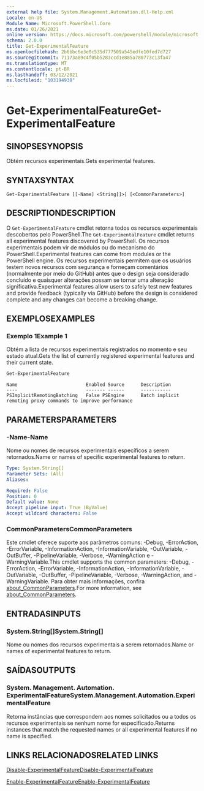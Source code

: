 ```yaml
---
external help file: System.Management.Automation.dll-Help.xml
Locale: en-US
Module Name: Microsoft.PowerShell.Core
ms.date: 01/26/2021
online version: https://docs.microsoft.com/powershell/module/microsoft.powershell.core/get-experimentalfeature?view=powershell-7.2&WT.mc_id=ps-gethelp
schema: 2.0.0
title: Get-ExperimentalFeature
ms.openlocfilehash: 2b6bbc6e3e0c535d777509a545edfe10fed7d727
ms.sourcegitcommit: 71173a89c4f05b5283ccd1e885a780773c13fa47
ms.translationtype: MT
ms.contentlocale: pt-BR
ms.lasthandoff: 03/12/2021
ms.locfileid: "103194938"
---
```

# <span data-ttu-id="399ff-102">Get-ExperimentalFeature</span><span class="sxs-lookup"><span data-stu-id="399ff-102">Get-ExperimentalFeature</span></span>

## <span data-ttu-id="399ff-103">SINOPSE</span><span class="sxs-lookup"><span data-stu-id="399ff-103">SYNOPSIS</span></span>
<span data-ttu-id="399ff-104">Obtém recursos experimentais.</span><span class="sxs-lookup"><span data-stu-id="399ff-104">Gets experimental features.</span></span>

## <span data-ttu-id="399ff-105">SYNTAX</span><span class="sxs-lookup"><span data-stu-id="399ff-105">SYNTAX</span></span>

```
Get-ExperimentalFeature [[-Name] <String[]>] [<CommonParameters>]
```

## <span data-ttu-id="399ff-106">DESCRIPTION</span><span class="sxs-lookup"><span data-stu-id="399ff-106">DESCRIPTION</span></span>

<span data-ttu-id="399ff-107">O `Get-ExperimentalFeature` cmdlet retorna todos os recursos experimentais descobertos pelo PowerShell.</span><span class="sxs-lookup"><span data-stu-id="399ff-107">The `Get-ExperimentalFeature` cmdlet returns all experimental features discovered by PowerShell.</span></span>
<span data-ttu-id="399ff-108">Os recursos experimentais podem vir de módulos ou do mecanismo do PowerShell.</span><span class="sxs-lookup"><span data-stu-id="399ff-108">Experimental features can come from modules or the PowerShell engine.</span></span> <span data-ttu-id="399ff-109">Os recursos experimentais permitem que os usuários testem novos recursos com segurança e forneçam comentários (normalmente por meio do GitHub) antes que o design seja considerado concluído e quaisquer alterações possam se tornar uma alteração significativa.</span><span class="sxs-lookup"><span data-stu-id="399ff-109">Experimental features allow users to safely test new features and provide feedback (typically via GitHub) before the design is considered complete and any changes can become a breaking change.</span></span>

## <span data-ttu-id="399ff-110">EXEMPLOS</span><span class="sxs-lookup"><span data-stu-id="399ff-110">EXAMPLES</span></span>

### <span data-ttu-id="399ff-111">Exemplo 1</span><span class="sxs-lookup"><span data-stu-id="399ff-111">Example 1</span></span>

<span data-ttu-id="399ff-112">Obtém a lista de recursos experimentais registrados no momento e seu estado atual.</span><span class="sxs-lookup"><span data-stu-id="399ff-112">Gets the list of currently registered experimental features and their current state.</span></span>

```powershell
Get-ExperimentalFeature
```

```Output
Name                         Enabled Source      Description
----                         ------- ------      -----------
PSImplicitRemotingBatching   False PSEngine      Batch implicit remoting proxy commands to improve performance
```

## <span data-ttu-id="399ff-113">PARAMETERS</span><span class="sxs-lookup"><span data-stu-id="399ff-113">PARAMETERS</span></span>

### <span data-ttu-id="399ff-114">-Name</span><span class="sxs-lookup"><span data-stu-id="399ff-114">-Name</span></span>

<span data-ttu-id="399ff-115">Nome ou nomes de recursos experimentais específicos a serem retornados.</span><span class="sxs-lookup"><span data-stu-id="399ff-115">Name or names of specific experimental features to return.</span></span>

```yaml
Type: System.String[]
Parameter Sets: (All)
Aliases:

Required: False
Position: 0
Default value: None
Accept pipeline input: True (ByValue)
Accept wildcard characters: False
```

### <span data-ttu-id="399ff-116">CommonParameters</span><span class="sxs-lookup"><span data-stu-id="399ff-116">CommonParameters</span></span>

<span data-ttu-id="399ff-117">Este cmdlet oferece suporte aos parâmetros comuns: -Debug, -ErrorAction, -ErrorVariable, -InformationAction, -InformationVariable, -OutVariable, -OutBuffer, -PipelineVariable, -Verbose, -WarningAction e -WarningVariable.</span><span class="sxs-lookup"><span data-stu-id="399ff-117">This cmdlet supports the common parameters: -Debug, -ErrorAction, -ErrorVariable, -InformationAction, -InformationVariable, -OutVariable, -OutBuffer, -PipelineVariable, -Verbose, -WarningAction, and -WarningVariable.</span></span> <span data-ttu-id="399ff-118">Para obter mais informações, confira [about_CommonParameters](https://go.microsoft.com/fwlink/?LinkID=113216).</span><span class="sxs-lookup"><span data-stu-id="399ff-118">For more information, see [about_CommonParameters](https://go.microsoft.com/fwlink/?LinkID=113216).</span></span>

## <span data-ttu-id="399ff-119">ENTRADAS</span><span class="sxs-lookup"><span data-stu-id="399ff-119">INPUTS</span></span>

### <span data-ttu-id="399ff-120">System.String[]</span><span class="sxs-lookup"><span data-stu-id="399ff-120">System.String[]</span></span>

<span data-ttu-id="399ff-121">Nome ou nomes dos recursos experimentais a serem retornados.</span><span class="sxs-lookup"><span data-stu-id="399ff-121">Name or names of experimental features to return.</span></span>

## <span data-ttu-id="399ff-122">SAÍDAS</span><span class="sxs-lookup"><span data-stu-id="399ff-122">OUTPUTS</span></span>

### <span data-ttu-id="399ff-123">System. Management. Automation. ExperimentalFeature</span><span class="sxs-lookup"><span data-stu-id="399ff-123">System.Management.Automation.ExperimentalFeature</span></span>

<span data-ttu-id="399ff-124">Retorna instâncias que correspondem aos nomes solicitados ou a todos os recursos experimentais se nenhum nome for especificado.</span><span class="sxs-lookup"><span data-stu-id="399ff-124">Returns instances that match the requested names or all experimental features if no name is specified.</span></span>

## <span data-ttu-id="399ff-125">LINKS RELACIONADOS</span><span class="sxs-lookup"><span data-stu-id="399ff-125">RELATED LINKS</span></span>

[<span data-ttu-id="399ff-126">Disable-ExperimentalFeature</span><span class="sxs-lookup"><span data-stu-id="399ff-126">Disable-ExperimentalFeature</span></span>](Disable-ExperimentalFeature.md)

[<span data-ttu-id="399ff-127">Enable-ExperimentalFeature</span><span class="sxs-lookup"><span data-stu-id="399ff-127">Enable-ExperimentalFeature</span></span>](Enable-ExperimentalFeature.md)
